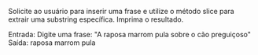Solicite ao usuário para inserir uma frase e utilize o método slice para extrair uma substring específica. Imprima o resultado.

Entrada:
Digite uma frase: "A raposa marrom pula sobre o cão preguiçoso"
Saída:
raposa marrom pula